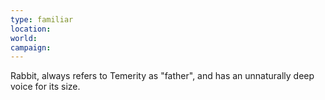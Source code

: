 ```yaml
---
type: familiar
location: 
world: 
campaign:
---
```

Rabbit, always refers to Temerity as "father", and has an unnaturally deep voice for its size.